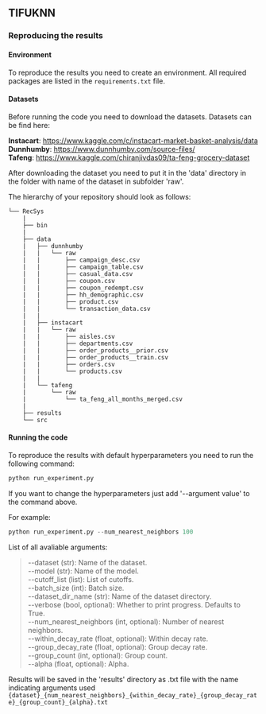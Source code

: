 ## TIFUKNN

### Reproducing the results

#### Environment

To reproduce the results you need to create an environment. All required packages are listed in the `requirements.txt` file.

#### Datasets

Before running the code you need to download the datasets. Datasets can be find here:

**Instacart**: https://www.kaggle.com/c/instacart-market-basket-analysis/data \
**Dunnhumby**: https://www.dunnhumby.com/source-files/ \
**Tafeng**: https://www.kaggle.com/chiranjivdas09/ta-feng-grocery-dataset

After downloading the dataset you need to put it in the 'data' directory in the folder with name of the dataset in subfolder 'raw'.


The hierarchy of your repository should look as follows:
```
└── RecSys
    |
    ├── bin
    |
    ├── data
    |   ├── dunnhumby
    |   |   └── raw
    |   |       ├── campaign_desc.csv
    |   |       ├── campaign_table.csv
    |   |       ├── casual_data.csv
    |   |       ├── coupon.csv
    |   |       ├── coupon_redempt.csv
    |   |       ├── hh_demographic.csv
    |   |       ├── product.csv
    |   |       └── transaction_data.csv
    |   |     
    |   ├── instacart
    |   |   └── raw
    |   |       ├── aisles.csv
    |   |       ├── departments.csv
    |   |       ├── order_products__prior.csv
    |   |       ├── order_products__train.csv
    |   |       ├── orders.csv
    |   |       └── products.csv
    |   |
    |   └── tafeng
    |       └── raw
    |           └── ta_feng_all_months_merged.csv
    |
    ├── results
    └── src

```

#### Running the code
To reproduce the results with default hyperparameters you need to run the following command:
```python
python run_experiment.py
```

If you want to change the hyperparameters just add '--argument value' to the command above. 

For example:
```python
python run_experiment.py --num_nearest_neighbors 100
```

List of all avaliable arguments:
> --dataset (str): Name of the dataset. \
> --model (str): Name of the model. \
> --cutoff_list (list): List of cutoffs. \
> --batch_size (int): Batch size. \
> --dataset_dir_name (str): Name of the dataset directory. \
> --verbose (bool, optional): Whether to print progress. Defaults to True. \
> --num_nearest_neighbors (int, optional): Number of nearest neighbors. \
> --within_decay_rate (float, optional): Within decay rate. \
> --group_decay_rate (float, optional): Group decay rate. \
> --group_count (int, optional): Group count. \
> --alpha (float, optional): Alpha.

Results will be saved in the 'results' directory as .txt file with the name indicating arguments used 
`{dataset}_{num_nearest_neighbors}_{within_decay_rate}_{group_decay_rate}_{group_count}_{alpha}.txt`

